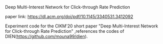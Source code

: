 Deep Multi-Interest Network for Click-through Rate Prediction

paper link: https://dl.acm.org/doi/pdf/10.1145/3340531.3412092

Experiment code for the CIKM'20 short paper "Deep Multi-Interest Network for Click-through Rate Prediction" ,references the codes of DIEN(https://github.com/mouna99/dien).


